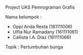 Project UAS Pemrograman Grafis

Nama kelompok :
- Oppi Anda Resta (161111006)
- Ulfia Nur Ramadany (161111061)
- Callista I.A. Diaz (161111066)

Topik :
Pertumbuhan bunga
